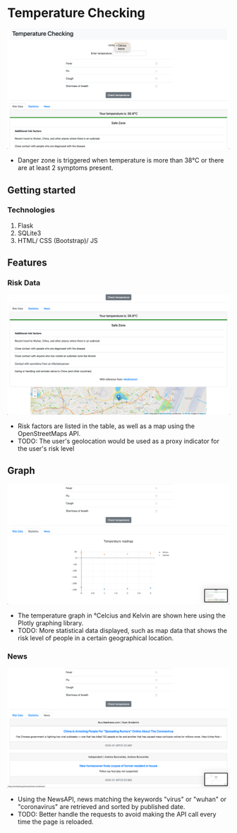 # Temperature Checking

![Main](documentation/images/Main.png)
* Danger zone is triggered when temperature is more than 38&deg;C or there are at least 2 symptoms present.

## Getting started
### Technologies
1. Flask
2. SQLite3
3. HTML/ CSS (Bootstrap)/ JS

## Features
### Risk Data
![RiskData](documentation/images/RiskData.png)
* Risk factors are listed in the table, as well as a map using the OpenStreetMaps API.
* TODO: The user's geolocation would be used as a proxy indicator for the user's risk level

## Graph
![Graph](documentation/images/Graph.png)
* The temperature graph in &deg;Celcius and Kelvin are shown here using the Plotly graphing library.
* TODO: More statistical data displayed, such as map data that shows the risk level of people in a certain geographical location.

### News
![News](documentation/images/News.png)
* Using the NewsAPI, news matching the keywords "virus" or "wuhan" or "coronavirus" are retrieved and sorted by published date.
* TODO: Better handle the requests to avoid making the API call every time the page is reloaded.
